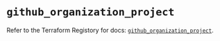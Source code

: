 # `github_organization_project`

Refer to the Terraform Registory for docs: [`github_organization_project`](https://registry.terraform.io/providers/integrations/github/5.32.0/docs/resources/organization_project).
